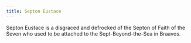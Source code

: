 ```yaml
---
title: Septon Eustace
---
```


Septon Eustace is a disgraced and defrocked of the Septon of Faith of the Seven who used to be attached to the Sept-Beyond-the-Sea in Braavos.


